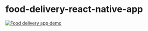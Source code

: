# food-delivery-react-native-app

[![Food delivery app demo](https://yt-embed.herokuapp.com/embed?v=4928Kgeu5eg)](https://www.youtube.com/watch?v=4928Kgeu5eg "Food delivery app demo")

